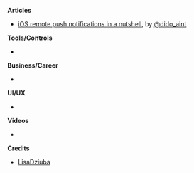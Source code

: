 **Articles**

* [iOS remote push notifications in a nutshell](https://medium.com/flawless-app-stories/ios-remote-push-notifications-in-a-nutshell-d05f5ccac252), by [@dido_aint](https://twitter.com/dido_aint)

**Tools/Controls**

* 

**Business/Career**

* 

**UI/UX**

* 

**Videos**

* 

**Credits**

* [LisaDziuba](https://github.com/LisaDziuba)
